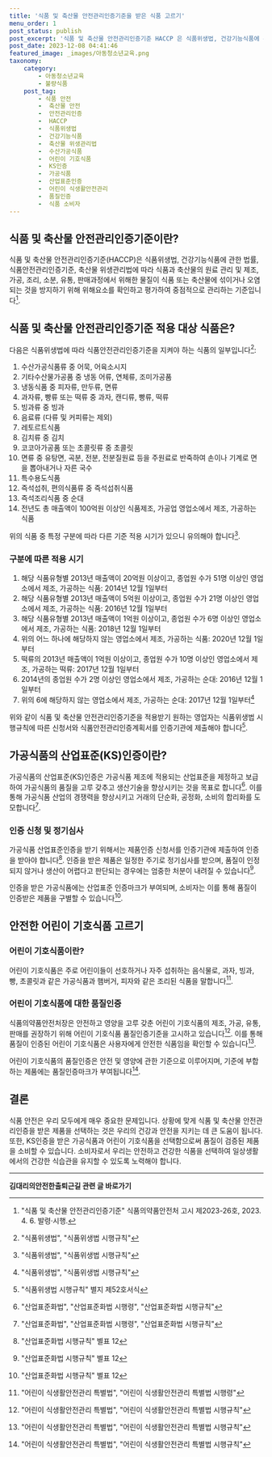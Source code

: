 ```yaml
---
title: '식품 및 축산물 안전관리인증기준을 받은 식품 고르기'
menu_order: 1
post_status: publish
post_excerpt: '식품 및 축산물 안전관리인증기준 HACCP 은 식품위생법, 건강기능식품에 관한 법률, 식품안전관리인증기준, 축산물 위생관리법에 따라 식품과 축산물의 원료 관리 및 제조, 가공, 조리, 소분, 유통, 판매과정에서 위해한 물질이 식품 또는 축산물에 섞이거나 오염되는 것을 방지하기 위해 위해요소를 확인하고 평가하여 중점적으로 관리하는 기준입니다  1 .'
post_date: 2023-12-08 04:41:46
featured_image: _images/아동청소년교육.png
taxonomy:
    category:
        - 아동청소년교육
        - 불량식품
    post_tag:
        - 식품 안전
        -  축산물 안전
        -  안전관리인증
        -  HACCP
        -  식품위생법
        -  건강기능식품
        -  축산물 위생관리법
        -  수산가공식품
        -  어린이 기호식품
        -  KS인증
        -  가공식품
        -  산업표준인증
        -  어린이 식생활안전관리
        -  품질인증
        -  식품 소비자
---
```



## 식품 및 축산물 안전관리인증기준이란?

식품 및 축산물 안전관리인증기준(HACCP)은 식품위생법, 건강기능식품에 관한 법률, 식품안전관리인증기준, 축산물 위생관리법에 따라 식품과 축산물의 원료 관리 및 제조, 가공, 조리, 소분, 유통, 판매과정에서 위해한 물질이 식품 또는 축산물에 섞이거나 오염되는 것을 방지하기 위해 위해요소를 확인하고 평가하여 중점적으로 관리하는 기준입니다[^1].

## 식품 및 축산물 안전관리인증기준 적용 대상 식품은?

다음은 식품위생법에 따라 식품안전관리인증기준을 지켜야 하는 식품의 일부입니다[^2]:

1. 수산가공식품류 중 어묵, 어육소시지
2. 기타수산물가공품 중 냉동 어류, 연체류, 조미가공품
3. 냉동식품 중 피자류, 만두류, 면류
4. 과자류, 빵류 또는 떡류 중 과자, 캔디류, 빵류, 떡류
5. 빙과류 중 빙과
6. 음료류 (다류 및 커피류는 제외)
7. 레토르트식품
8. 김치류 중 김치
9. 코코아가공품 또는 초콜릿류 중 초콜릿
10. 면류 중 유탕면, 곡분, 전분, 전분질원료 등을 주원료로 반죽하여 손이나 기계로 면을 뽑아내거나 자른 국수
11. 특수용도식품
12. 즉석섭취, 편의식품류 중 즉석섭취식품
13. 즉석조리식품 중 순대
14. 전년도 총 매출액이 100억원 이상인 식품제조, 가공업 영업소에서 제조, 가공하는 식품

위의 식품 중 특정 구분에 따라 다른 기준 적용 시기가 있으니 유의해야 합니다[^2].

### 구분에 따른 적용 시기

1. 해당 식품유형별 2013년 매출액이 20억원 이상이고, 종업원 수가 51명 이상인 영업소에서 제조, 가공하는 식품: 2014년 12월 1일부터
2. 해당 식품유형별 2013년 매출액이 5억원 이상이고, 종업원 수가 21명 이상인 영업소에서 제조, 가공하는 식품: 2016년 12월 1일부터
3. 해당 식품유형별 2013년 매출액이 1억원 이상이고, 종업원 수가 6명 이상인 영업소에서 제조, 가공하는 식품: 2018년 12월 1일부터
4. 위의 어느 하나에 해당하지 않는 영업소에서 제조, 가공하는 식품: 2020년 12월 1일부터
5. 떡류의 2013년 매출액이 1억원 이상이고, 종업원 수가 10명 이상인 영업소에서 제조, 가공하는 떡류: 2017년 12월 1일부터
6. 2014년의 종업원 수가 2명 이상인 영업소에서 제조, 가공하는 순대: 2016년 12월 1일부터
7. 위의 6에 해당하지 않는 영업소에서 제조, 가공하는 순대: 2017년 12월 1일부터[^2]

위와 같이 식품 및 축산물 안전관리인증기준을 적용받기 원하는 영업자는 식품위생법 시행규칙에 따른 신청서와 식품안전관리인증계획서를 인증기관에 제출해야 합니다[^3].

## 가공식품의 산업표준(KS)인증이란?

가공식품의 산업표준(KS)인증은 가공식품 제조에 적용되는 산업표준을 제정하고 보급하여 가공식품의 품질을 고루 갖추고 생산기술을 향상시키는 것을 목표로 합니다[^4]. 이를 통해 가공식품 산업의 경쟁력을 향상시키고 거래의 단순화, 공정화, 소비의 합리화를 도모합니다[^4].

### 인증 신청 및 정기심사

가공식품 산업표준인증을 받기 위해서는 제품인증 신청서를 인증기관에 제출하여 인증을 받아야 합니다[^5]. 인증을 받은 제품은 일정한 주기로 정기심사를 받으며, 품질이 인정되지 않거나 생산이 어렵다고 판단되는 경우에는 엄중한 처분이 내려질 수 있습니다[^5].

인증을 받은 가공식품에는 산업표준 인증마크가 부여되며, 소비자는 이를 통해 품질이 인증받은 제품을 구별할 수 있습니다[^5].

## 안전한 어린이 기호식품 고르기

### 어린이 기호식품이란?

어린이 기호식품은 주로 어린이들이 선호하거나 자주 섭취하는 음식물로, 과자, 빙과, 빵, 초콜릿과 같은 가공식품과 햄버거, 피자와 같은 조리된 식품을 말합니다[^6].

### 어린이 기호식품에 대한 품질인증

식품의약품안전처장은 안전하고 영양을 고루 갖춘 어린이 기호식품의 제조, 가공, 유통, 판매를 권장하기 위해 어린이 기호식품 품질인증기준을 고시하고 있습니다[^7]. 이를 통해 품질이 인증된 어린이 기호식품은 사용자에게 안전한 식품임을 확인할 수 있습니다[^7].

어린이 기호식품의 품질인증은 안전 및 영양에 관한 기준으로 이루어지며, 기준에 부합하는 제품에는 품질인증마크가 부여됩니다[^7].

## 결론

식품 안전은 우리 모두에게 매우 중요한 문제입니다. 상황에 맞게 식품 및 축산물 안전관리인증을 받은 제품을 선택하는 것은 우리의 건강과 안전을 지키는 데 큰 도움이 됩니다. 또한, KS인증을 받은 가공식품과 어린이 기호식품을 선택함으로써 품질이 검증된 제품을 소비할 수 있습니다. 소비자로서 우리는 안전하고 건강한 식품을 선택하여 일상생활에서의 건강한 식습관을 유지할 수 있도록 노력해야 합니다.

[^1]: "식품 및 축산물 안전관리인증기준" 식품의약품안전처 고시 제2023-26호, 2023. 4. 6. 발령·시행.
[^2]: "식품위생법", "식품위생법 시행규칙"
[^3]: "식품위생법 시행규칙" 별지 제52호서식
[^4]: "산업표준화법", "산업표준화법 시행령", "산업표준화법 시행규칙"
[^5]: "산업표준화법 시행규칙" 별표 12
[^6]: "어린이 식생활안전관리 특별법", "어린이 식생활안전관리 특별법 시행령"
[^7]: "어린이 식생활안전관리 특별법", "어린이 식생활안전관리 특별법 시행규칙"
<!-- wp:separator -->
<hr class="wp-block-separator has-alpha-channel-opacity"/>
<!-- /wp:separator -->

<!-- wp:group {"backgroundColor":"base","layout":{"type":"constrained"}} -->
<div class="wp-block-group has-base-background-color has-background"><!-- wp:paragraph {"align":"center","fontSize":"medium"} -->
<p class="has-text-align-center has-large-font-size"><strong>김대리의안전한출퇴근길 관련 글 바로가기</strong></p>
<!-- /wp:paragraph -->


<!-- wp:latest-posts
{"categories":[{"id":1794,"count":19,"description":"","link":"https://uknowlaw.com/category/%ea%b9%80%eb%8c%80%eb%a6%ac%ec%9d%98%ec%95%88%ec%a0%84%ed%95%9c%ec%b6%9c%ed%87%b4%ea%b7%bc%ea%b8%b8/","name":"김대리의안전한출퇴근길","slug":"김대리의안전한출퇴근길","taxonomy":"category","parent":0,"meta":[],"_links":{"self":[{"href":"https://uknowlaw.com/wp-json/wp/v2/categories/1794"}],"collection":[{"href":"https://uknowlaw.com/wp-json/wp/v2/categories"}],"about":[{"href":"https://uknowlaw.com/wp-json/wp/v2/taxonomies/category"}],"wp:post_type":[{"href":"https://uknowlaw.com/wp-json/wp/v2/posts?categories=1794"}],"curies":[{"name":"wp","href":"https://api.w.org/{rel}","templated":true}]}}],"postsToShow":100,"excerptLength":28,"postLayout":"grid","columns":2,"featuredImageAlign":"left","featuredImageSizeSlug":"large","fontSize":"small"} /--></div>
<!-- /wp:group -->